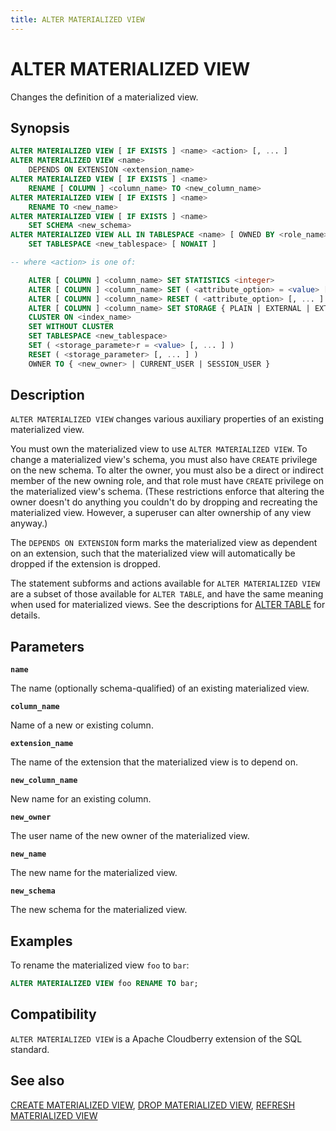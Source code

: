 ```yaml
---
title: ALTER MATERIALIZED VIEW
---
```


# ALTER MATERIALIZED VIEW

Changes the definition of a materialized view.

## Synopsis

```sql
ALTER MATERIALIZED VIEW [ IF EXISTS ] <name> <action> [, ... ]
ALTER MATERIALIZED VIEW <name>
    DEPENDS ON EXTENSION <extension_name>
ALTER MATERIALIZED VIEW [ IF EXISTS ] <name>
    RENAME [ COLUMN ] <column_name> TO <new_column_name>
ALTER MATERIALIZED VIEW [ IF EXISTS ] <name>
    RENAME TO <new_name>
ALTER MATERIALIZED VIEW [ IF EXISTS ] <name>
    SET SCHEMA <new_schema>
ALTER MATERIALIZED VIEW ALL IN TABLESPACE <name> [ OWNED BY <role_name> [, ... ] ]
    SET TABLESPACE <new_tablespace> [ NOWAIT ]

-- where <action> is one of:

    ALTER [ COLUMN ] <column_name> SET STATISTICS <integer>
    ALTER [ COLUMN ] <column_name> SET ( <attribute_option> = <value> [, ... ] )
    ALTER [ COLUMN ] <column_name> RESET ( <attribute_option> [, ... ] )
    ALTER [ COLUMN ] <column_name> SET STORAGE { PLAIN | EXTERNAL | EXTENDED | MAIN }
    CLUSTER ON <index_name>
    SET WITHOUT CLUSTER
    SET TABLESPACE <new_tablespace>
    SET ( <storage_paramete>r = <value> [, ... ] )
    RESET ( <storage_parameter> [, ... ] )
    OWNER TO { <new_owner> | CURRENT_USER | SESSION_USER }
```

## Description

`ALTER MATERIALIZED VIEW` changes various auxiliary properties of an existing materialized view.

You must own the materialized view to use `ALTER MATERIALIZED VIEW`. To change a materialized view's schema, you must also have `CREATE` privilege on the new schema. To alter the owner, you must also be a direct or indirect member of the new owning role, and that role must have `CREATE` privilege on the materialized view's schema. (These restrictions enforce that altering the owner doesn't do anything you couldn't do by dropping and recreating the materialized view. However, a superuser can alter ownership of any view anyway.)

The `DEPENDS ON EXTENSION` form marks the materialized view as dependent on an extension, such that the materialized view will automatically be dropped if the extension is dropped.

The statement subforms and actions available for `ALTER MATERIALIZED VIEW` are a subset of those available for `ALTER TABLE`, and have the same meaning when used for materialized views. See the descriptions for [ALTER TABLE](/docs/sql-stmts/alter-table.md) for details.

## Parameters

**`name`**

The name (optionally schema-qualified) of an existing materialized view.

**`column_name`**

Name of a new or existing column.

**`extension_name`**

The name of the extension that the materialized view is to depend on.

**`new_column_name`**

New name for an existing column.

**`new_owner`**

The user name of the new owner of the materialized view.

**`new_name`**

The new name for the materialized view.

**`new_schema`**

The new schema for the materialized view.

## Examples

To rename the materialized view `foo` to `bar`:

```sql
ALTER MATERIALIZED VIEW foo RENAME TO bar;
```

## Compatibility

`ALTER MATERIALIZED VIEW` is a Apache Cloudberry extension of the SQL standard.

## See also

[CREATE MATERIALIZED VIEW](/docs/sql-stmts/create-materialized-view.md), [DROP MATERIALIZED VIEW](/docs/sql-stmts/drop-materialized-view.md), [REFRESH MATERIALIZED VIEW](/docs/sql-stmts/refresh-materialized-view.md)
